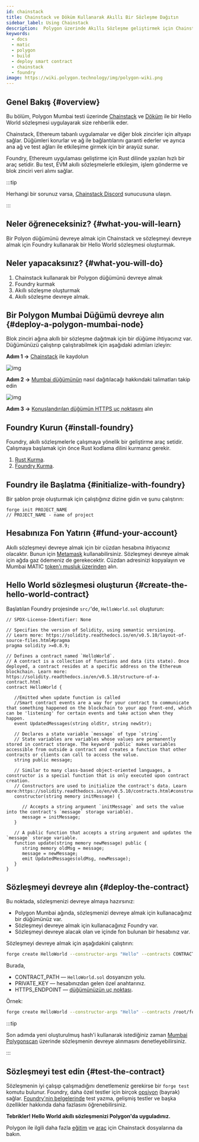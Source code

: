 ```yaml
---
id: chainstack
title: Chainstack ve Döküm Kullanarak Akıllı Bir Sözleşme Dağıtın
sidebar_label: Using Chainstack
description:  Polygon üzerinde Akıllı Sözleşme geliştirmek için Chainstack ve Döküm Kullanın
keywords:
  - docs
  - matic
  - polygon
  - build
  - deploy smart contract
  - chainstack
  - foundry
image: https://wiki.polygon.technology/img/polygon-wiki.png
---
```


## Genel Bakış {#overview}

Bu bölüm, Polygon Mumbai testi üzerinde [Chainstack](https://chainstack.com/build-better-with-polygon/) ve [Döküm](https://github.com/gakonst/foundry/) ile bir Hello World sözleşmesi uygulayarak size rehberlik eder.

Chainstack, Ethereum tabanlı uygulamalar ve diğer blok zincirler için altyapı sağlar. Düğümleri korurlar ve ağ ile bağlantılarını garanti ederler ve ayrıca ana ağ ve test ağları ile etkileşime girmek için bir arayüz sunar.

Foundry, Ethereum uygulaması geliştirme için Rust dilinde yazılan hızlı bir araç setidir. Bu test, EVM akıllı sözleşmelerle etkileşim, işlem gönderme ve blok zinciri veri alımı sağlar.

:::tip

Herhangi bir sorunuz varsa, [<ins>Chainstack Discord</ins>](https://discord.com/invite/Cymtg2f7pX) sunucusuna ulaşın.

:::

## Neler öğreneceksiniz? {#what-you-will-learn}

Bir Polyon düğümünü devreye almak için Chainstack ve sözleşmeyi devreye almak için Foundry kullanarak bir Hello World sözleşmesi oluşturmak.

## Neler yapacaksınız? {#what-you-will-do}

1. Chainstack kullanarak bir Polygon düğümünü devreye almak
2. Foundry kurmak
3. Akıllı sözleşme oluşturmak
4. Akıllı sözleşme devreye almak.

## Bir Polygon Mumbai Düğümü devreye alın {#deploy-a-polygon-mumbai-node}

Blok zinciri ağına akıllı bir sözleşme dağıtmak için bir düğüme ihtiyacınız var. Düğümünüzü çalıştırıp çalıştırabilmek için aşağıdaki adımları izleyin:

**Adım 1 →** [Chainstack](https://console.chainstack.com/user/account/create) ile kaydolun

![img](/img/chainstack/sign-up.png)

**Adım 2 →** [Mumbai düğümünün](https://docs.chainstack.com/platform/join-a-public-network#join-a-polygon-pos-network) nasıl dağıtılacağı hakkındaki talimatları takip edin

![img](/img/chainstack/join-network.png)

**Adım 3 →** [Konuşlandırılan düğümün HTTPS uç noktasını](https://docs.chainstack.com/platform/view-node-access-and-credentials) alın

## Foundry Kurun {#install-foundry}

Foundry, akıllı sözleşmelerle çalışmaya yönelik bir geliştirme araç setidir. Çalışmaya başlamak için önce Rust kodlama dilini kurmanız gerekir.

1. [Rust Kurma](https://www.rust-lang.org/tools/install).
1. [Foundry Kurma](https://github.com/gakonst/foundry/).

## Foundry ile Başlatma {#initialize-with-foundry}

Bir şablon proje oluşturmak için çalıştığınız dizine gidin ve şunu çalıştırın:

```
forge init PROJECT_NAME
// PROJECT_NAME - name of project
```

## Hesabınıza Fon Yatırın {#fund-your-account}

Akıllı sözleşmeyi devreye almak için bir cüzdan hesabına ihtiyacınız olacaktır. Bunun için [Metamask](https://metamask.io/) kullanabilirsiniz. Sözleşmeyi devreye almak için ağda gaz ödemeniz de gerekecektir. Cüzdan adresinizi kopyalayın ve Mumbai MATIC [token'ı musluk üzerinden](https://faucet.polygon.technology/) alın.

## Hello World sözleşmesi oluşturun {#create-the-hello-world-contract}

Başlatılan Foundry projesinde `src/`'de, `HelloWorld.sol` oluşturun:

```
// SPDX-License-Identifier: None

// Specifies the version of Solidity, using semantic versioning.
// Learn more: https://solidity.readthedocs.io/en/v0.5.10/layout-of-source-files.html#pragma
pragma solidity >=0.8.9;

// Defines a contract named `HelloWorld`.
// A contract is a collection of functions and data (its state). Once deployed, a contract resides at a specific address on the Ethereum blockchain. Learn more: https://solidity.readthedocs.io/en/v0.5.10/structure-of-a-contract.html
contract HelloWorld {

   //Emitted when update function is called
   //Smart contract events are a way for your contract to communicate that something happened on the blockchain to your app front-end, which can be 'listening' for certain events and take action when they happen.
   event UpdatedMessages(string oldStr, string newStr);

   // Declares a state variable `message` of type `string`.
   // State variables are variables whose values are permanently stored in contract storage. The keyword `public` makes variables accessible from outside a contract and creates a function that other contracts or clients can call to access the value.
   string public message;

   // Similar to many class-based object-oriented languages, a constructor is a special function that is only executed upon contract creation.
   // Constructors are used to initialize the contract's data. Learn more:https://solidity.readthedocs.io/en/v0.5.10/contracts.html#constructors
   constructor(string memory initMessage) {

      // Accepts a string argument `initMessage` and sets the value into the contract's `message` storage variable).
      message = initMessage;
   }

   // A public function that accepts a string argument and updates the `message` storage variable.
   function update(string memory newMessage) public {
      string memory oldMsg = message;
      message = newMessage;
      emit UpdatedMessages(oldMsg, newMessage);
   }
}
```

## Sözleşmeyi devreye alın {#deploy-the-contract}

Bu noktada, sözleşmenizi devreye almaya hazırsınız:

* Polygon Mumbai ağında, sözleşmenizi devreye almak için kullanacağınız bir düğümünüz var.
* Sözleşmeyi devreye almak için kullanacağınız Foundry var.
* Sözleşmeyi devreye alacak olan ve içinde fon bulunan bir hesabınız var.

Sözleşmeyi devreye almak için aşağıdakini çalıştırın:

```bash
forge create HelloWorld --constructor-args "Hello" --contracts CONTRACT_PATH --private-key PRIVATE_KEY --rpc-url HTTPS_ENDPOINT
```

Burada,

* CONTRACT_PATH — `HelloWorld.sol` dosyanızın yolu.
* PRIVATE_KEY — hesabınızdan gelen özel anahtarınız.
* HTTPS_ENDPOINT — [düğümünüzün uç noktası](https://docs.chainstack.com/platform/view-node-access-and-credentials).

Örnek:

```sh
forge create HelloWorld --constructor-args "Hello" --contracts /root/foundry/src/HelloWorld.sol --private-key d8936f6eae35c73a14ea7c1aabb8d068e16889a7f516c8abc482ba4e1489f4cd --rpc-url https://nd-123-456-789.p2pify.com/3c6e0b8a9c15224a8228b9a98ca1531d
```

:::tip

Son adımda yeni oluşturulmuş hash'i kullanarak istediğiniz zaman [<ins>Mumbai Polygonscan</ins>](https://mumbai.polygonscan.com/) üzerinde sözleşmenin devreye alınmasını denetleyebilirsiniz.

:::

## Sözleşmeyi test edin {#test-the-contract}

Sözleşmenin iyi çalışıp çalışmadığını denetlemeniz gerekirse bir `forge test` komutu bulunur. Foundry, daha özel testler için birçok [opsiyon](https://book.getfoundry.sh/reference/forge/forge-test) (bayrak) sağlar. [Foundry'nin belgelerinde](https://book.getfoundry.sh/forge/tests) test yazma, gelişmiş testler ve başka özellikler hakkında daha fazlasını öğrenebilirsiniz.

**Tebrikler! Hello World akıllı sözleşmenizi Polygon'da uyguladınız.**

Polygon ile ilgili daha fazla [<ins>eğitim</ins>](https://docs.chainstack.com/tutorials/polygon/) ve [<ins>araç</ins>](https://docs.chainstack.com/operations/polygon/tools) için Chainstack dosyalarına da bakın.
